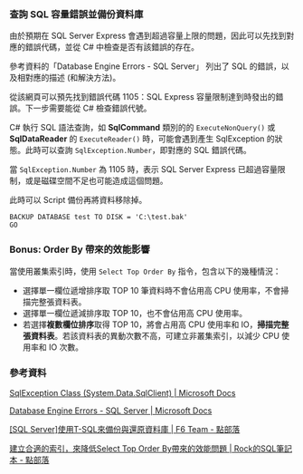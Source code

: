 ### 查詢 SQL 容量錯誤並備份資料庫

由於預期在 SQL Server Express 會遇到超過容量上限的問題，因此可以先找到對應的錯誤代碼，並從 C# 中檢查是否有該錯誤的存在。

參考資料的「Database Engine Errors - SQL Server」 列出了 SQL 的錯誤，以及相對應的描述 (和解決方法)。

從該網頁可以預先找到錯誤代碼 1105：SQL Express 容量限制達到時發出的錯誤。下一步需要能從 C# 檢查錯誤代號。

C# 執行 SQL 語法查詢，如 **SqlCommand** 類別的的 `ExecuteNonQuery()` 或 **SqlDataReader** 的 `ExecuteReader()` 時，可能會遇到產生 SqlException 的狀態。此時可以查詢 `SqlException.Number`，即對應的 SQL 錯誤代碼。

當 `SqlException.Number` 為 1105 時，表示 SQL Server Express 已超過容量限制，或是磁碟空間不足也可能造成這個問題。

此時可以 Script 備份再將資料移除掉。

```
BACKUP DATABASE test TO DISK = 'C:\test.bak'
GO
```

### Bonus: Order By 帶來的效能影響

當使用叢集索引時，使用 `Select Top Order By` 指令，包含以下的幾種情況：

- 選擇單一欄位遞增排序取 TOP 10 筆資料時不會佔用高 CPU 使用率，不會掃描完整張資料表。
- 選擇單一欄位遞減排序取 TOP 10，也不會佔用高 CPU 使用率。
- 若選擇**複數欄位排序**取得 TOP 10，將會占用高 CPU 使用率和 IO，**掃描完整張資料表**。若該資料表的異動次數不高，可建立非叢集索引，以減少 CPU 使用率和 IO 次數。

### 參考資料

[SqlException Class (System.Data.SqlClient) | Microsoft Docs](https://docs.microsoft.com/zh-tw/dotnet/api/system.data.sqlclient.sqlexception?view=netframework-4.8)

[Database Engine Errors - SQL Server | Microsoft Docs](https://docs.microsoft.com/zh-tw/sql/relational-databases/errors-events/database-engine-events-and-errors?view=sql-server-2017)

[[SQL Server]使用T-SQL來備份與還原資料庫 | F6 Team - 點部落](https://dotblogs.com.tw/puma/2009/10/14/sqlserver-tsql-backup-resotre-db)

[建立合適的索引，來降低Select Top Order By帶來的效能問題 | Rock的SQL筆記本 - 點部落](https://dotblogs.com.tw/rockchang/2016/10/02/111338)
